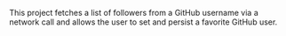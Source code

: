 This project fetches a list of followers from a GitHub username via a network call and allows the user to set and persist a favorite GitHub user.
